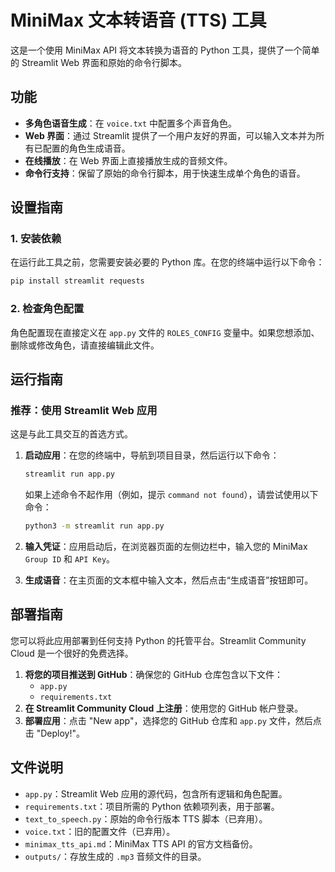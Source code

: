 # MiniMax 文本转语音 (TTS) 工具

这是一个使用 MiniMax API 将文本转换为语音的 Python 工具，提供了一个简单的 Streamlit Web 界面和原始的命令行脚本。

## 功能

-   **多角色语音生成**：在 `voice.txt` 中配置多个声音角色。
-   **Web 界面**：通过 Streamlit 提供了一个用户友好的界面，可以输入文本并为所有已配置的角色生成语音。
-   **在线播放**：在 Web 界面上直接播放生成的音频文件。
-   **命令行支持**：保留了原始的命令行脚本，用于快速生成单个角色的语音。

## 设置指南

### 1. 安装依赖

在运行此工具之前，您需要安装必要的 Python 库。在您的终端中运行以下命令：

```bash
pip install streamlit requests
```

### 2. 检查角色配置

角色配置现在直接定义在 `app.py` 文件的 `ROLES_CONFIG` 变量中。如果您想添加、删除或修改角色，请直接编辑此文件。

## 运行指南

### 推荐：使用 Streamlit Web 应用

这是与此工具交互的首选方式。

1.  **启动应用**：在您的终端中，导航到项目目录，然后运行以下命令：

    ```bash
    streamlit run app.py
    ```

    如果上述命令不起作用（例如，提示 `command not found`），请尝试使用以下命令：

    ```bash
    python3 -m streamlit run app.py
    ```

2.  **输入凭证**：应用启动后，在浏览器页面的左侧边栏中，输入您的 MiniMax `Group ID` 和 `API Key`。

3.  **生成语音**：在主页面的文本框中输入文本，然后点击“生成语音”按钮即可。

## 部署指南

您可以将此应用部署到任何支持 Python 的托管平台。Streamlit Community Cloud 是一个很好的免费选择。

1.  **将您的项目推送到 GitHub**：确保您的 GitHub 仓库包含以下文件：
    -   `app.py`
    -   `requirements.txt`
2.  **在 Streamlit Community Cloud 上注册**：使用您的 GitHub 帐户登录。
3.  **部署应用**：点击 "New app"，选择您的 GitHub 仓库和 `app.py` 文件，然后点击 "Deploy!"。

## 文件说明

-   `app.py`：Streamlit Web 应用的源代码，包含所有逻辑和角色配置。
-   `requirements.txt`：项目所需的 Python 依赖项列表，用于部署。
-   `text_to_speech.py`：原始的命令行版本 TTS 脚本（已弃用）。
-   `voice.txt`：旧的配置文件（已弃用）。
-   `minimax_tts_api.md`：MiniMax TTS API 的官方文档备份。
-   `outputs/`：存放生成的 `.mp3` 音频文件的目录。
